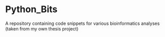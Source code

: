 # Python_Bits
A repository containing code snippets for various bioinformatics analyses (taken from my own thesis project)
